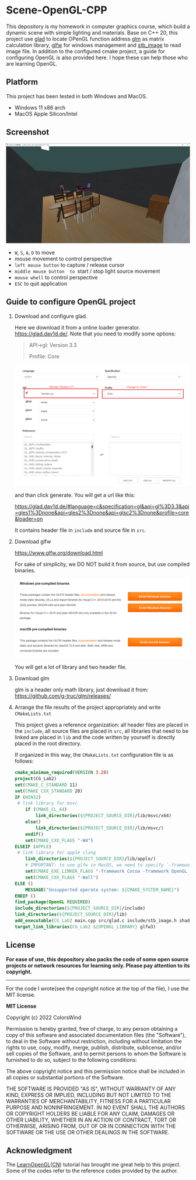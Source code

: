 ﻿# Scene-OpenGL-CPP
This depository is my homework in computer graphics course, which build a dynamic scene with simple lighting and materials. Base on C++ 20, this project use [glad](https://www.glad.org/) to locate OPenGL function address [glm](https://github.com/g-truc/glm) as matrix calculation library, [glfw](https://www.glfw.org/) for windows management and [stb_image](https://github.com/nothings/stb) to read image file. In addition to the configured cmake project, a guide for configuring OpenGL is also provided here. I hope these can help those who are learning OpenGL.

## Platform

This project has been tested in both Windows and MacOS.

- Windows 11 x86 arch
- MacOS Apple Silicon/Intel

## Screenshot

![scene-screenshot](README.assets/scene-screenshot.png)

- `W`, `S`, `A`, `D` to move
- mouse movement to control perspective
- `left mouse button` to capture / release cursor
- `middle mouse button  to `start / stop light source movement
- `mouse whell` to control perspective
- `ESC` to quit application



## Guide to configure OpenGL project

1. Download and configure glad.

   Here we download it from a online loader generator. https://glad.dav1d.de/. Note that you need to modify some options:

   > API->gl: Version 3.3
   >
   > Profile: Core

   ![glad-download](README.assets/glad-download.png)

   and than click generate. You will get a url like this: 

   https://glad.dav1d.de/#language=c&specification=gl&api=gl%3D3.3&api=gles1%3Dnone&api=gles2%3Dnone&api=glsc2%3Dnone&profile=core&loader=on

   It contains header file in `include` and source file in `src`.

2. Download glfw

   https://www.glfw.org/download.html

   For sake of simplicity, we DO NOT build it from source, but use compiled binaries. 

   ![image-20220311153955025](README.assets/image-20220311153955025.png)

   You will get a lot of  library and two header file.

3. Download glm

   glm is a header only math library, just download it from: https://github.com/g-truc/glm/releases/

4. Arrange the file results of the project appropriately and write `CMakeLists.txt`

   This project gives a reference organization: all header files are placed in the `include`, all source files are placed in `src`, all libraries that need to be linked are placed in `lib` and the code written by yourself is directly placed in the root directory.

   If organized in this way, the `CMakeLists.txt` configuration file is as follows:

   ```cmake
   cmake_minimum_required(VERSION 3.20)
   project(CG_Lab2)
   set(CMAKE_C_STANDARD 11)
   set(CMAKE_CXX_STANDARD 20)
   IF (WIN32)
   	# link library for msvc
       if (CMAKE_CL_64)
           link_directories(${PROJECT_SOURCE_DIR}/lib/msvc/x64)
       else()
           link_directories(${PROJECT_SOURCE_DIR}/lib/msvc/)
       endif()
       set(CMAKE_CXX_FLAGS "-W4")
   ELSEIF (APPLE)
   	# link library for apple clang
       link_directories(${PROJECT_SOURCE_DIR}/lib/apple/)
       # IMPORTANT: to use glfw in MacOS, we need to specify `-framework` argument.
       set(CMAKE_EXE_LINKER_FLAGS "-framework Cocoa -framework OpenGL -framework IOKit -framework CoreVideo -framework CoreFoundation")
       set(CMAKE_CXX_FLAGS "-Wall")
   ELSE ()
       MESSAGE("Unsupported operate system: ${CMAKE_SYSTEM_NAME}")
   ENDIF ()
   find_package(OpenGL REQUIRED)
   include_directories(${PROJECT_SOURCE_DIR}/include)
   link_directories(${PROJECT_SOURCE_DIR}/lib)
   add_executable(CG_Lab2 main.cpp src/glad.c include/stb_image.h shader.h model.h model.cpp shader.cpp camera.h loader.h loader.cpp shader_code.h)
   target_link_libraries(CG_Lab2 ${OPENGL_LIBRARY} glfw3)
   ```



## License

**For ease of use, this depository also packs the code of some open source projects or network resources for learning only. Please pay attention to its copyright.**

***

For the code I wrote(see the copyright notice at the top of the file), I use the MIT license.

**MIT License**

Copyright (c) 2022 ColorsWind

Permission is hereby granted, free of charge, to any person obtaining a copy of this software and associated documentation files (the "Software"), to deal in the Software without restriction, including without limitation the rights to use, copy, modify, merge, publish, distribute, sublicense, and/or sell copies of the Software, and to permit persons to whom the Software is furnished to do so, subject to the following conditions:

The above copyright notice and this permission notice shall be included in all copies or substantial portions of the Software.

THE SOFTWARE IS PROVIDED "AS IS", WITHOUT WARRANTY OF ANY KIND, EXPRESS OR IMPLIED, INCLUDING BUT NOT LIMITED TO THE WARRANTIES OF MERCHANTABILITY,
FITNESS FOR A PARTICULAR PURPOSE AND NONINFRINGEMENT. IN NO EVENT SHALL THE AUTHORS OR COPYRIGHT HOLDERS BE LIABLE FOR ANY CLAIM, DAMAGES OR OTHER LIABILITY, WHETHER IN AN ACTION OF CONTRACT, TORT OR OTHERWISE, ARISING FROM, OUT OF OR IN CONNECTION WITH THE SOFTWARE OR THE USE OR OTHER DEALINGS IN THE
SOFTWARE.





## Acknowledgment

The  [LearnOpenGL](https://learnopengl.com/)([CN](https://learnopengl-cn.github.io/)) tutorial has brought me great help to this project. Some of the codes refer to the reference codes provided by the author.
